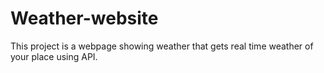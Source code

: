 # Weather-website
This project is a webpage showing weather that gets real time weather of your place using API.

